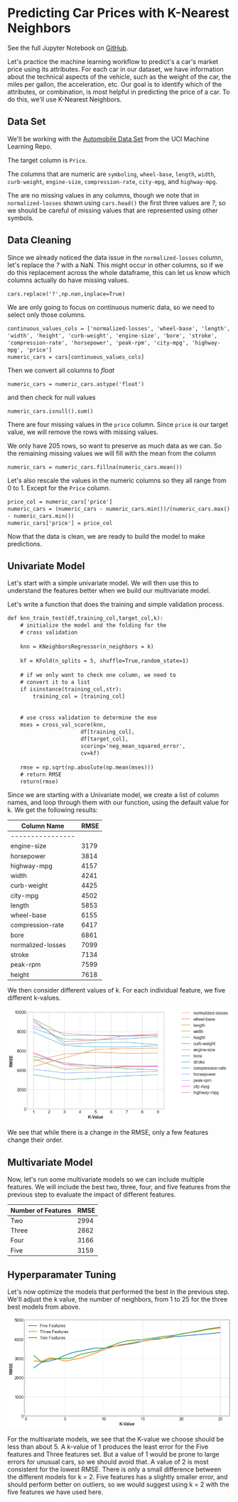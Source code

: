 # Predicting Car Prices with K-Nearest Neighbors

See the full Jupyter Notebook on [GitHub](https://github.com/joshfuchs/DataScience_projects/blob/master/Predicting_Car_Prices_k_means.ipynb). 

Let's practice the machine learning workflow to predict's a car's market price using its attributes. For each car in our dataset, we have information about the technical aspects of the vehicle, such as the weight of the car, the miles per gallon, the acceleration, etc. Our goal is to identify which of the attributes, or combination, is most helpful in predicting the price of a car. To do this, we'll use K-Nearest Neighbors. 

## Data Set
We'll be working with the [Automobile Data Set](https://archive.ics.uci.edu/ml/datasets/automobile) from the UCI Machine Learning Repo. 

The target column is ```Price```. 

The columns that are numeric are ```symboling```, ```wheel-base```, ```length```, ```width```, ```curb-weight```, ```engine-size```, ```compression-rate```, ```city-mpg```, and ```highway-mpg```. 

The are no missing values in any columns, though we note that in ```normalized-losses``` shown using ```cars.head()``` the first three values are *?*, so we should be careful of missing values that are represented using other symbols. 

## Data Cleaning

Since we already noticed the data issue in the ```normalized-losses``` column, let's replace the *?* with a NaN. This might occur in other columns, so if we do this replacement across the whole dataframe, this can let us know which columns actually do have missing values. 

```
cars.replace('?',np.nan,inplace=True)
```

We are only going to focus on continuous numeric data, so we need to select only those columns.

```
continuous_values_cols = ['normalized-losses', 'wheel-base', 'length', 'width', 'height', 'curb-weight', 'engine-size', 'bore', 'stroke', 'compression-rate', 'horsepower', 'peak-rpm', 'city-mpg', 'highway-mpg', 'price']
numeric_cars = cars[continuous_values_cols]

```

Then we convert all columns to *float* 

```
numeric_cars = numeric_cars.astype('float')
```

and then check for null values

```
numeric_cars.isnull().sum()
```

There are four missing values in the ```price``` column. Since ```price``` is our target value, we will remove the rows with missing values. 

We only have 205 rows, so want to preserve as much data as we can. So the remaining missing values we will fill with the mean from the column

```
numeric_cars = numeric_cars.fillna(numeric_cars.mean())
```


Let's also rescale the values in the numeric columns so they all range from 0 to 1. Except for the ```Price``` column.

```
price_col = numeric_cars['price']
numeric_cars = (numeric_cars - numeric_cars.min())/(numeric_cars.max() - numeric_cars.min())
numeric_cars['price'] = price_col
```

Now that the data is clean, we are ready to build the model to make predictions.

## Univariate Model

Let's start with a simple univariate model. We will then use this to understand the features better when we build our multivariate model.

Let's write a function that does the training and simple validation process. 

```
def knn_train_test(df,training_col,target_col,k):
    # initialize the model and the folding for the 
    # cross validation
    
    knn = KNeighborsRegressor(n_neighbors = k)
    
    kf = KFold(n_splits = 5, shuffle=True,random_state=1)

    # if we only want to check one column, we need to 
    # convert it to a list
    if isinstance(training_col,str):
        training_col = [training_col]

        
    # use cross validation to determine the mse
    mses = cross_val_score(knn,
                       df[training_col],
                       df[target_col],
                       scoring='neg_mean_squared_error',
                       cv=kf)

    rmse = np.sqrt(np.absolute(np.mean(mses)))
    # return RMSE
    return(rmse)
```

Since we are starting with a Univariate model, we create a list of column names, and loop through them with our function, using the default value for k. We get the following results:



| Column Name       | RMSE  |
|-------------------|------|
| ----------------  |      |
| engine-size       | 3179 |
| horsepower        | 3814 |
| highway-mpg       | 4157 |
| width             | 4241 |
| curb-weight       | 4425 |
| city-mpg          | 4502 |
| length            | 5853 |
| wheel-base        | 6155 |
| compression-rate  | 6417 |
| bore              | 6861 |
| normalized-losses | 7099 |
| stroke            | 7134 |
| peak-rpm          | 7599 |
| height            | 7618 |


We then consider different values of k. For each individual feature, we five different k-values. 

![RMSE for different K values](/docs/assets/rmse_single_feature.png)

We see that while there is a change in the RMSE, only a few features change their order. 

## Multivariate Model

Now, let's run some multivariate models so we can include multiple features. We will include the best two, three, four, and five features from the previous step to evaluate the impact of different features.

| Number of Features       | RMSE  |
|-------------------|------|
| Two       | 2994 |
| Three      | 2862 |
| Four   | 3166 |
| Five | 3159|

## Hyperparamater Tuning

Let's now optimize the models that performed the best in the previous step. We'll adjust the k value, the number of neighbors, from 1 to 25 for the three best models from above. 


![Hyperparameter Tuning](/docs/assets/car_prices_hyperparamter.png)
    
    
For the multivariate models, we see that the K-value we choose should be less than about 5. A k-value of 1 produces the least error for the Five features and Three features set. But a value of 1 would be prone to large errors for unusual cars, so we should avoid that. A value of 2 is most consistent for the lowest RMSE. There is only a small difference between the different models for k = 2. Five features has a slightly smaller error, and should perform better on outliers, so we would suggest using k = 2 with the five features we have used here. 


